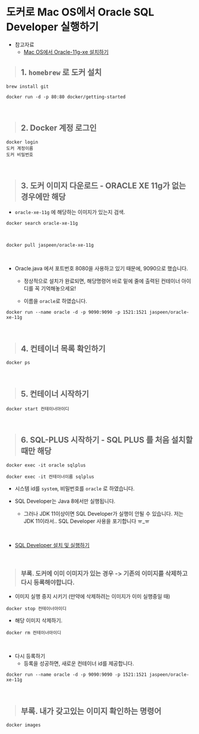 # 도커로 Mac OS에서 Oracle SQL Developer 실행하기

- 참고자료
  - [Mac OS에서 Oracle-11g-xe 설치하기](https://devtagebuch.tistory.com/12)


> ## 1. `homebrew` 로 도커 설치

```shell
brew install git

docker run -d -p 80:80 docker/getting-started
```


<br>

> ## 2. Docker 계정 로그인

```shell
docker login
도커 계정이름
도커 비밀번호
```

<br>

> ## 3. 도커 이미지 다운로드 - ORACLE XE 11g가 없는 경우에만 해당

- `oracle-xe-11g` 에 해당하는 이미지가 있는지 검색.

```shell
docker search oracle-xe-11g
```

<br>

```shell
docker pull jaspeen/oracle-xe-11g
```

<br>

- Oracle.java 에서 포트번호 8080을 사용하고 있기 때문에, 9090으로 했습니다.
  - 정상적으로 설치가 완료되면, 해당명령어 바로 밑에 줄에 출력된 컨테이너 아이디를 꼭 기억해놓으세요!

  - 이름을 `oracle`로 하였습니다.

```shell
docker run --name oracle -d -p 9090:9090 -p 1521:1521 jaspeen/oracle-xe-11g
```

<br>

> ## 4. 컨테이너 목록 확인하기

```shell
docker ps
```

<br>

> ## 5. 컨테이너 시작하기

```shell
docker start 컨테이너아이디
```

<br>

> ## 6. SQL-PLUS 시작하기 - SQL PLUS 를 처음 설치할 때만 해당

```shell
docker exec -it oracle sqlplus
```

```shell
docker exec -it 컨테이너이름 sqlplus
```

- 시스템 id를 `system`, 비밀번호를 `oracle` 로 하였습니다.

- SQL Developer는 Java 8에서만 실행됩니다.
  - 그러나 JDK 11이상이면 SQL Developer가 실행이 안될 수 있습니다. 저는 JDK 11이라서.. SQL Developer 사용을 포기합니다 ㅠ_ㅠ

<br>

- [SQL Developer 설치 및 실행하기](https://khstu-98.tistory.com/20)


<br>

> ### 부록. 도커에 이미 이미지가 있는 경우 -> 기존의 이미지를 삭제하고 다시 등록해야합니다.

- 이미지 실행 중지 시키기 (만약에 삭제하려는 이미지가 이미 실행중일 때)

```shell
docker stop 컨테이너아이디
```


- 해당 이미지 삭제하기.

```shell
docker rm 컨테이너아이디
```

<br>

- 다시 등록하기
  - 등록을 성공하면, 새로운 컨테이너 id를 제공합니다.

```shell
docker run --name oracle -d -p 9090:9090 -p 1521:1521 jaspeen/oracle-xe-11g
```

<br>


> ## 부록. 내가 갖고있는 이미지 확인하는 명령어

```shell
docker images
```
